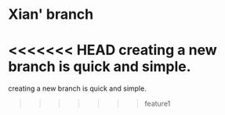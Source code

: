 # Xian' branch
<<<<<<< HEAD
creating a new branch is quick and simple.
=======
creating a new branch is quick and simple.
>>>>>>> feature1
